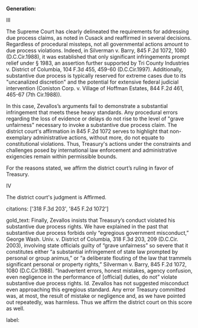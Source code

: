 **Generation:**

III

The Supreme Court has clearly delineated the requirements for addressing due process claims, as noted in Cusack and reaffirmed in several decisions. Regardless of procedural missteps, not all governmental actions amount to due process violations. Indeed, in Silverman v. Barry, 845 F.2d 1072, 1080 (D.C.Cir.1988), it was established that only significant infringements prompt relief under § 1983, an assertion further supported by Tri County Industries v. District of Columbia, 104 F.3d 455, 459-60 (D.C.Cir.1997). Additionally, substantive due process is typically reserved for extreme cases due to its "uncanalized discretion" and the potential for extensive federal judicial intervention (Coniston Corp. v. Village of Hoffman Estates, 844 F.2d 461, 465-67 (7th Cir.1988)).

In this case, Zevallos’s arguments fail to demonstrate a substantial infringement that meets these heavy standards. Any procedural errors regarding the loss of evidence or delays do not rise to the level of "grave unfairness" necessary to invoke a substantive due process claim. The district court's affirmation in 845 F.2d 1072 serves to highlight that non-exemplary administrative actions, without more, do not equate to constitutional violations. Thus, Treasury's actions under the constraints and challenges posed by international law enforcement and administrative exigencies remain within permissible bounds.

For the reasons stated, we affirm the district court’s ruling in favor of Treasury.

IV

The district court's judgment is Affirmed.

citations: ['318 F.3d 203', '845 F.2d 1072']

gold_text: Finally, Zevallos insists that Treasury’s conduct violated his substantive due process rights. We have explained in the past that substantive due process forbids only “egregious government misconduct,” George Wash. Univ. v. District of Columbia, 318 F.3d 203, 209 (D.C.Cir. 2003), involving state officials guilty of “grave unfairness” so severe that it constitutes either “a substantial infringement of state law prompted by personal or group animus,” or “a deliberate flouting of the law that trammels significant personal or property rights,” Silverman v. Barry, 845 F.2d 1072, 1080 (D.C.Cir.1988). “Inadvertent errors, honest mistakes, agency confusion, even negligence in the performance of [official] duties, do not” violate substantive due process rights. Id. Zevallos has not suggested misconduct even approaching this egregious standard. Any error Treasury committed was, at most, the result of mistake or negligence and, as we have pointed out repeatedly, was harmless. Thus we affirm the district court on this score as well.

label: 